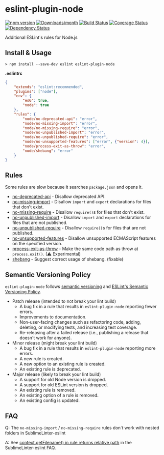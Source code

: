 # eslint-plugin-node

[![npm version](https://img.shields.io/npm/v/eslint-plugin-node.svg)](https://www.npmjs.com/package/eslint-plugin-node)
[![Downloads/month](https://img.shields.io/npm/dm/eslint-plugin-node.svg)](http://www.npmtrends.com/eslint-plugin-node)
[![Build Status](https://travis-ci.org/mysticatea/eslint-plugin-node.svg?branch=master)](https://travis-ci.org/mysticatea/eslint-plugin-node)
[![Coverage Status](https://coveralls.io/repos/mysticatea/eslint-plugin-node/badge.svg?branch=master)](https://coveralls.io/r/mysticatea/eslint-plugin-node?branch=master)
[![Dependency Status](https://david-dm.org/mysticatea/eslint-plugin-node.svg)](https://david-dm.org/mysticatea/eslint-plugin-node)

Additional ESLint's rules for Node.js

## Install & Usage

```
> npm install --save-dev eslint eslint-plugin-node
```

**.eslintrc**

```json
{
    "extends": "eslint:recommended",
    "plugins": ["node"],
    "env": {
        "es6": true,
        "node": true
    },
    "rules": {
        "node/no-deprecated-api": "error",
        "node/no-missing-import": "error",
        "node/no-missing-require": "error",
        "node/no-unpublished-import": "error",
        "node/no-unpublished-require": "error",
        "node/no-unsupported-features": ["error", {"version": 4}],
        "node/process-exit-as-throw": "error",
        "node/shebang": "error"
    }
}
```

## Rules

Some rules are slow because it searches `package.json` and opens it.

- [no-deprecated-api](docs/rules/no-deprecated-api.md) - Disallow deprecated API.
- [no-missing-import](docs/rules/no-missing-import.md) - Disallow `import` and `export` declarations for files that don't exist.
- [no-missing-require](docs/rules/no-missing-require.md) - Disallow `require()`s for files that don't exist.
- [no-unpublished-import](docs/rules/no-unpublished-import.md) - Disallow `import` and `export` declarations for files that are not published.
- [no-unpublished-require](docs/rules/no-unpublished-require.md) - Disallow `require()`s for files that are not published.
- [no-unsupported-features](docs/rules/no-unsupported-features.md) - Disallow unsupported ECMAScript features on the specified version.
- [process-exit-as-throw](docs/rules/process-exit-as-throw.md) - Make the same code path as throw at `process.exit()`. (⚠ Experimental)
- [shebang](docs/rules/shebang.md) - Suggest correct usage of shebang. (fixable)

## Semantic Versioning Policy

`eslint-plugin-node` follows [semantic versioning](http://semver.org/) and [ESLint's Semantic Versioning Policy](https://github.com/eslint/eslint#semantic-versioning-policy).

- Patch release (intended to not break your lint build)
    - A bug fix in a rule that results in `eslint-plugin-node` reporting fewer errors.
    - Improvements to documentation.
    - Non-user-facing changes such as refactoring code, adding, deleting, or modifying tests, and increasing test coverage.
    - Re-releasing after a failed release (i.e., publishing a release that doesn't work for anyone).
- Minor release (might break your lint build)
    - A bug fix in a rule that results in `eslint-plugin-node` reporting more errors.
    - A new rule is created.
    - A new option to an existing rule is created.
    - An existing rule is deprecated.
- Major release (likely to break your lint build)
    - A support for old Node version is dropped.
    - A support for old ESLint version is dropped.
    - An existing rule is removed.
    - An existing option of a rule is removed.
    - An existing config is updated.

## FAQ

Q: The `no-missing-import` / `no-missing-require` rules don't work with nested folders in SublimeLinter-eslint

A: See [context.getFilename() in rule returns relative path](https://github.com/roadhump/SublimeLinter-eslint#contextgetfilename-in-rule-returns-relative-path) in the SublimeLinter-eslint FAQ.
